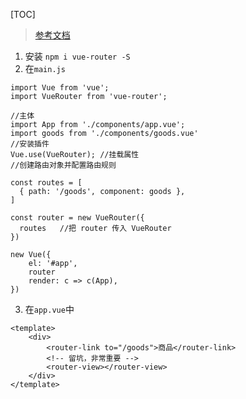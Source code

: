 
[TOC]

> [参考文档](https://www.jianshu.com/p/4c5c99abb864)

1. 安装
`npm i vue-router -S`
2. 在`main.js`
```
import Vue from 'vue';
import VueRouter from 'vue-router';

//主体
import App from './components/app.vue';
import goods from './components/goods.vue'
//安装插件
Vue.use(VueRouter); //挂载属性
//创建路由对象并配置路由规则

const routes = [
  { path: '/goods', component: goods },
]

const router = new VueRouter({
  routes   //把 router 传入 VueRouter
})

new Vue({
    el: '#app',
    router
    render: c => c(App),
})
```

3. 在`app.vue`中
```
<template>
    <div>
	    <router-link to="/goods">商品</router-link>
        <!-- 留坑，非常重要 -->
        <router-view></router-view>
    </div>
</template>
```
